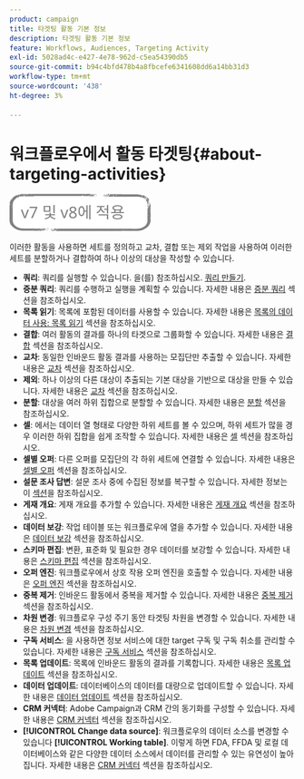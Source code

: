 ```yaml
---
product: campaign
title: 타겟팅 활동 기본 정보
description: 타겟팅 활동 기본 정보
feature: Workflows, Audiences, Targeting Activity
exl-id: 5028ad4c-e427-4e78-962d-c5ea54390db5
source-git-commit: b94c4bfd478b4a8fbcefe6341608dd6a14bb31d3
workflow-type: tm+mt
source-wordcount: '438'
ht-degree: 3%

---
```


# 워크플로우에서 활동 타겟팅{#about-targeting-activities}

![](../../assets/common.svg)

이러한 활동을 사용하면 세트를 정의하고 교차, 결합 또는 제외 작업을 사용하여 이러한 세트를 분할하거나 결합하여 하나 이상의 대상을 작성할 수 있습니다.

* **쿼리**: 쿼리를 실행할 수 있습니다. 을(를) 참조하십시오. [쿼리 만들기](query.md#creating-a-query).
* **증분 쿼리**: 쿼리를 수행하고 실행을 계획할 수 있습니다. 자세한 내용은 [증분 쿼리](incremental-query.md) 섹션을 참조하십시오.
* **목록 읽기**: 목록에 포함된 데이터를 사용할 수 있습니다. 자세한 내용은 [목록의 데이터 사용: 목록 읽기](../../platform/using/import-export-workflows.md#using-data-from-a-list--read-list) 섹션을 참조하십시오.
* **결합**: 여러 활동의 결과를 하나의 타겟으로 그룹화할 수 있습니다. 자세한 내용은 [결합](union.md) 섹션을 참조하십시오.
* **교차**: 동일한 인바운드 활동 결과를 사용하는 모집단만 추출할 수 있습니다. 자세한 내용은 [교차](intersection.md) 섹션을 참조하십시오.
* **제외**: 하나 이상의 다른 대상이 추출되는 기본 대상을 기반으로 대상을 만들 수 있습니다. 자세한 내용은 [교차](intersection.md) 섹션을 참조하십시오.
* **분할**: 대상을 여러 하위 집합으로 분할할 수 있습니다. 자세한 내용은 [분할](split.md) 섹션을 참조하십시오.
* **셀**: 에서는 데이터 열 형태로 다양한 하위 세트를 볼 수 있으며, 하위 세트가 많을 경우 이러한 하위 집합을 쉽게 조작할 수 있습니다. 자세한 내용은 [셀](cells.md) 섹션을 참조하십시오.
* **셀별 오퍼**: 다른 오퍼를 모집단의 각 하위 세트에 연결할 수 있습니다. 자세한 내용은 [셀별 오퍼](offers-by-cell.md) 섹션을 참조하십시오.
* **설문 조사 답변**: 설문 조사 중에 수집된 정보를 복구할 수 있습니다. 자세한 정보는 이 [섹션](../../surveys/using/getting-started-with-surveys.md)을 참조하십시오.
* **게재 개요**: 게재 개요를 추가할 수 있습니다. 자세한 내용은 [게재 개요](../../workflow/using/delivery-outline.md) 섹션을 참조하십시오.
* **데이터 보강**: 작업 테이블 또는 워크플로우에 열을 추가할 수 있습니다. 자세한 내용은 [데이터 보강](../../workflow/using/enrichment.md) 섹션을 참조하십시오.
* **스키마 편집**: 변환, 표준화 및 필요한 경우 데이터를 보강할 수 있습니다. 자세한 내용은 [스키마 편집](../../workflow/using/edit-schema.md) 섹션을 참조하십시오.
* **오퍼 엔진**: 워크플로우에서 상호 작용 오퍼 엔진을 호출할 수 있습니다. 자세한 내용은 [오퍼 엔진](../../workflow/using/offer-engine.md) 섹션을 참조하십시오.
* **중복 제거**: 인바운드 활동에서 중복을 제거할 수 있습니다. 자세한 내용은 [중복 제거](../../workflow/using/deduplication.md) 섹션을 참조하십시오.
* **차원 변경**: 워크플로우 구성 주기 동안 타겟팅 차원을 변경할 수 있습니다. 자세한 내용은 [차원 변경](../../workflow/using/change-dimension.md) 섹션을 참조하십시오.
* **구독 서비스**: 을 사용하면 정보 서비스에 대한 target 구독 및 구독 취소를 관리할 수 있습니다. 자세한 내용은 [구독 서비스](../../workflow/using/subscription-services.md) 섹션을 참조하십시오.
* **목록 업데이트**: 목록에 인바운드 활동의 결과를 기록합니다. 자세한 내용은 [목록 업데이트](../../workflow/using/list-update.md) 섹션을 참조하십시오.
* **데이터 업데이트**: 데이터베이스의 데이터를 대량으로 업데이트할 수 있습니다. 자세한 내용은 [데이터 업데이트](../../workflow/using/update-data.md) 섹션을 참조하십시오.
* **CRM 커넥터**: Adobe Campaign과 CRM 간의 동기화를 구성할 수 있습니다. 자세한 내용은 [CRM 커넥터](../../workflow/using/crm-connector.md) 섹션을 참조하십시오.
* **[!UICONTROL Change data source]**: 워크플로우의 데이터 소스를 변경할 수 있습니다 **[!UICONTROL Working table]**. 이렇게 하면 FDA, FFDA 및 로컬 데이터베이스와 같은 다양한 데이터 소스에서 데이터를 관리할 수 있는 유연성이 높아집니다. 자세한 내용은 [CRM 커넥터](../../workflow/using/change-data-source.md) 섹션을 참조하십시오.
